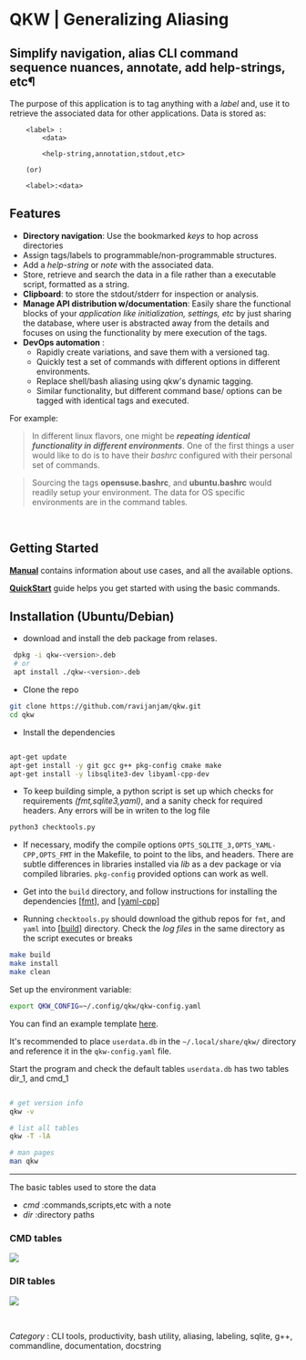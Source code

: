 # QKW | Generalizing Aliasing

## Simplify navigation, alias CLI command sequence nuances, annotate, add help-strings, etc¶

The purpose of this application is to tag anything with a _label_ and, use it to retrieve the associated data for other applications. Data is stored as:

```
	<label> :
		<data>

		<help-string,annotation,stdout,etc>

	(or)

	<label>:<data>
```

## Features

- **Directory navigation**: Use the bookmarked _keys_ to hop across directories
- Assign tags/labels to programmable/non-programmable structures.
- Add a _help-string_ or _note_ with the associated data.
- Store, retrieve and search the data in a file rather than a executable script, formatted as a string.
- **Clipboard**: to store the stdout/stderr for inspection or analysis.
- **Manage API distribution w/documentation**: Easily share the functional blocks of your _application like initialization, settings, etc_ by just sharing the database, where user is abstracted away from the details and focuses on using the functionality by mere execution of the tags.
- **DevOps automation** :
  - Rapidly create variations, and save them with a versioned tag.
  - Quickly test a set of commands with different options in different environments.
  - Replace shell/bash aliasing using qkw's dynamic tagging.
  - Similar functionality, but different command base/ options can be tagged with identical tags and executed.

For example:

> In different linux flavors, one might be _**repeating identical functionality in different environments**_. One of the first things a user would like to do is to have their _bashrc_ configured with their personal set of commands.

> Sourcing the tags **opensuse.bashrc**, and **ubuntu.bashrc** would readily setup your environment. The data for OS specific environments are in the command tables.

<br>

## Getting Started

[**Manual**](https://github.com/ravijanjam/qkw/blob/master/docs/qkw-manual.pdf) contains information about use cases, and all the available options.

[**QuickStart**](https://github.com/ravijanjam/qkw/wiki/QuickStart) guide helps you get started with using the basic commands.

## Installation (Ubuntu/Debian)

- download and install the deb package from relases.

```bash
 dpkg -i qkw-<version>.deb
 # or
 apt install ./qkw-<version>.deb

```

- Clone the repo

```bash
git clone https://github.com/ravijanjam/qkw.git
cd qkw
```

- Install the dependencies

```bash

apt-get update
apt-get install -y git gcc g++ pkg-config cmake make
apt-get install -y libsqlite3-dev libyaml-cpp-dev
```

- To keep building simple, a python script is set up which checks for requirements _(fmt,sqlite3,yaml)_, and a sanity check for required headers. Any errors will be in writen to the log file

```bash
python3 checktools.py
```

- If necessary, modify the compile options `OPTS_SQLITE_3,OPTS_YAML-CPP,OPTS_FMT` in the Makefile, to point to the libs, and headers. There are subtle differences in libraries installed via _lib_ as a dev package or via compiled libraries. `pkg-config` provided options can work as well.

- Get into the `build` directory, and follow instructions for installing the dependencies [[fmt]](https://github.com/fmtlib/fmt), and [[yaml-cpp]](https://github.com/jbeder/yaml-cpp)

- Running `checktools.py` should download the github repos for `fmt`, and `yaml` into [[build]](github.com/ravijanjam/qkw/build) directory. Check the _log files_ in the same directory as the script executes or breaks

```bash
make build
make install
make clean
```

Set up the environment variable:

```bash
export QKW_CONFIG=~/.config/qkw/qkw-config.yaml
```

You can find an example template [here](install-data).

It's recommended to place `userdata.db` in the `~/.local/share/qkw/` directory and reference it in the `qkw-config.yaml` file.

Start the program and check the default tables `userdata.db` has two tables dir_1, and cmd_1

```bash

# get version info
qkw -v

# list all tables
qkw -T -lA

# man pages
man qkw
```

<hr>

The basic tables used to store the data

- _cmd_ :commands,scripts,etc with a note
- _dir_ :directory paths

### CMD tables

![](https://github.com/ravijanjam/qkw/blob/master/docs/cmd_table.png)

### DIR tables

![](https://github.com/ravijanjam/qkw/blob/master/docs/dir_table.png)

<br>

_Category_ : CLI tools, productivity, bash utility, aliasing, labeling, sqlite, g++, commandline, documentation, docstring
